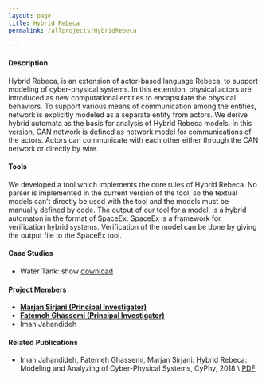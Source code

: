 ```yaml
---
layout: page
title: Hybrid Rebeca
permalink: /allprojects/HybridRebeca

---
```


#### Description

Hybrid Rebeca, is an extension of actor-based language Rebeca, to support modeling of cyber-physical systems. In this extension, physical actors are introduced as new computational entities to encapsulate the physical behaviors. To support various means of communication among the entities, network is explicitly modeled as a separate entity from actors. We derive hybrid automata as the basis for analysis of Hybrid Rebeca models.
In this version, CAN network is defined as network model for communications of the actors. Actors can communicate with each other either through the CAN network or directly by wire.

<script type="text/javscript" src="/js/jquery.min.js" ></script>

<script type="text/javscript" src="/js/jquery.tablesorter.min.js" ></script>  

<script type="text/javascript">
function showit() {
  var x = document.getElementById("myDIV");
  if (x.style.display === "none") {
    x.style.display = "block";
  } else {
    x.style.display = "none";
  }
}
</script>

#### Tools
We developed a tool which implements the core rules of Hybrid Rebeca. No parser is implemented in the current version of the tool, so the textual models can’t directly be used with the tool and the models must be manually defined by code.
The output of our tool for a model, is a hybrid automaton in the format of SpaceEx. SpaceEx is a framework for verification hybrid systems. Verification of the model can be done by giving the output file to the SpaceEx tool.

#### Case Studies
* Water Tank: <a class="link link_show" onclick="showit()">show</a> 
<a class="link link_download" href="/assets/projects/HybridRebeca/case-studies/WaterTank.rebeca">download</a>
<div id="myDIV" style="display:none">
{% highlight java linenos %}
physicalclass Tank {
    knownrebecs{}
    statevars{
        real amount; 
        float inFlowCap, outFlowCap, inRate, outRate;
    }

    msgsrv initial(foat amount_, float inFlowCap_, float outFlowCap_){
        amount = amount_;
        inFlowCap = inFlowCap_;
        outFlowCap = outFlowCap_;
        SetMode(NotEmpty);
    }
    
    msgsrv OpenOutput(){
        outRate = outFlowCap;
    }
    
    msgsrv CloseOutput(){
        outRate = 0;
    }
    
    msgsrv OpenInput(){
        inRate = inFlowCap;
    }
    
    msgsrv CloseInput(){
        inRate = 0;
    }
    
    mode NotEmpty{
        inv(amount >= 0) {
            amount' = inRate - outRate;
        }
        guard(amount == 0) {
            setmode(Empty);
        }
    }
    
    mode Empty{
        inv(amount==0){
            amount' = inRate;
        }
        guard(amount>0)
            setmode(NotEmpty);
    }
}

physicalclass Sensor {
    knownrebecs{ 
        Controller controller;
        Tank tank;
    }
    
    statevars{
        real timer;
    }
    
    msgsrv initial(){
        setmode(Active);
    }
    
    mode Active{
        inv(timer<=0.05){
            timer' = 1;
        }
        guard(timer==0.05){
            timer = 0;
            setmode(Active);
            controller.setTankAmount(tank.amount);
        }
    }
}

softwareclass Controller {
    knownrebecs { 
        Tank tank;
    }
    
    statevars {
        float tankAmount;
    }
    
    msgsrv initial(){
        tank.OpenOutput();
    }
    
    msgsrv setTankAmount(float amount){
        tankAmount = amount;
    }
    
    msgsrv control() {
        if(tankAmount <= 20)
            tank.OpenInput();
        if(tankAmount >= 30)
            tank.CloseInput();
        
    }
}

physicalclass Clock {
    knownrebecs{ 
        Controller controller;
    }
    
    statevars{
        real timer;
    }
    
    msgsrv initial(){
        setmode(Active);
    }
    
    mode Active{
        inv(timer<=0.1){
            timer' = 1;
        }
        guard(timer==0.1){
            timer = 0;
            setmode(Active);
            controller.control();
        }
    }
}

main {
    Tank tank ():(25,3,2);    
    Sensor sensor(@CAN controller,@Wire tank):();
    Controller controller (@CAN tank):();
    Clock clock(@Wire controller):();

    CAN{
        priorities{
            controller tank.CloseInput              1
            controllertank.CloseOutput              2
            controllertank.OpenInput                3
            controller tank.OpenOutput              4
            sensor controller.setTankAmount         5
        }
        delays{
            controller tank.CloseInput -> 0.01
            controller tank.CloseOutput -> 0.01
            controller tank.OpenInput -> 0.01
            controller tank.OpenOutput -> 0.01
            sensor controller.setTankAmount -> 0.01
            
        }
    }
}
{% endhighlight %}
</div>


#### Project Members
* **<u>Marjan Sirjani (Principal Investigator)</u>**
* **<u>Fatemeh Ghassemi (Principal Investigator)</u>**
* Iman Jahandideh

#### Related Publications
* Iman Jahandideh, Fatemeh Ghassemi, Marjan Sirjani: Hybrid Rebeca: Modeling and Analyzing of Cyber-Physical Systems, CyPhy, 2018
\\
<a class="link link_pdf" href="/assets/papers/2018/Hybrid-Rebeca-Modeling-and-Analyzing-of-Cyber-Physical-System.pdf">PDF</a>
